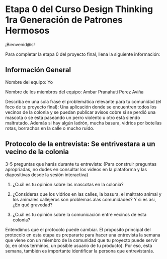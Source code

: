 # Etapa 0 del Curso Design Thinking 1ra Generación de Patrones Hermosos

¡Bienvenid@s!

Para completar la etapa 0 del proyecto final, llena la siguiente información:

## Información General

Nombre del equipo: Yo

Nombre de los miembros del equipo: Ambar Pranahuti Perez Aviña

Describa en una sola frase el problemática relevante para tu comunidad (el foco de tu proyecto final): Una aplicación donde se encuentren todos los vecinos de la colonia y se puedan publicar avisos cobre si se perdió una mascota o se está paseando un perro violento u otro está siendo maltratado. Además si hay algún ladrón, mucha basura, vidrios por botellas rotas, borrachos en la calle o mucho ruido.

## Protocolo de la entrevista: Se entrivestara a un vecino de la colonia

3-5 preguntas que harás durante tu entrevista:
(Para construir preguntas apropriadas, no dudes en consultar los vídeos en la plataforma y las diapositivas desde la sesión interactiva)

1. ¿Cuál es tu opinion sobre las mascotas en la colonia?

2. ¿Consideras que los vidrios en las calles, la basura, el maltrato animal y los animales callejeros son problemas alas comunidades? Y si es asi, ¿En qué gravedad?

3. ¿Cuál es tu opinión sobre la comunicación entre vecinos de esta colonia?

Entendimos que el protocolo puede cambiar. El proposito principal del protocolo en esta etapa es prepararte para hacer una entrevista la semana que viene con un miembro de la comunidad que tu proyecto puede servir (o, en otros terminos, un posible usuario de tu producto). Por eso, esta semana, también es importante identificar la persona que entrevistarás. 
